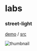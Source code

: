 # labs

### street-light

[demo](takumifukasawa.github.io/labs/street-light/) / [src](https://github.com/takumifukasawa/PaleGL/tree/master/workspace/051_uniform-buffer-object)

![thumbnail](https://github.com/takumifukasawa/labs/assets/947953/7c0fae7f-31e3-4278-b4aa-10108861af3e)
